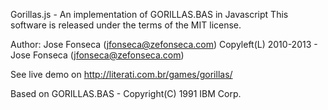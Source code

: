 Gorillas.js - An implementation of GORILLAS.BAS in Javascript
This software is released under the terms of the MIT license.

Author: Jose Fonseca (jfonseca@zefonseca.com)
Copyleft(L) 2010-2013 - Jose Fonseca (jfonseca@zefonseca.com) 

See live demo on http://literati.com.br/games/gorillas/

Based on GORILLAS.BAS - Copyright(C) 1991 IBM Corp.

